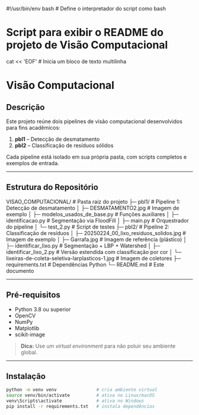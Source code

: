 #!/usr/bin/env bash   # Define o interpretador do script como bash

# Script para exibir o README do projeto de Visão Computacional

cat << 'EOF'           # Inicia um bloco de texto multilinha
# Visão Computacional

## Descrição
Este projeto reúne dois pipelines de visão computacional desenvolvidos para fins acadêmicos:
1. **pbl1** – Detecção de desmatamento  
2. **pbl2** – Classificação de resíduos sólidos  

Cada pipeline está isolado em sua própria pasta, com scripts completos e exemplos de entrada.

---

## Estrutura do Repositório
VISAO_COMPUTACIONAL/                    # Pasta raiz do projeto
├─ pbl1/                               # Pipeline 1: Detecção de desmatamento
│   ├─ DESMATAMENTO2.jpg               # Imagem de exemplo
│   ├─ modelos_usados_de_base.py       # Funções auxiliares
│   ├─ identificacao.py                # Segmentação via FloodFill
│   ├─ main.py                         # Orquestrador do pipeline
│   └─ test_2.py                       # Script de testes
├─ pbl2/                               # Pipeline 2: Classificação de resíduos
│   ├─ 20250224_00_lixo_residuos_solidos.jpg  # Imagem de exemplo
│   ├─ Garrafa.jpg                     # Imagem de referência (plástico)
│   ├─ identificar_lixo.py             # Segmentação + LBP + Watershed
│   ├─ identificar_lixo_2.py           # Versão estendida com classificação por cor
│   └─ lixeiras-de-coleta-seletiva-larplasticos-1.jpg  # Imagem de coletores
├─ requirements.txt                    # Dependências Python
└─ README.md                           # Este documento

---

## Pré-requisitos
- Python 3.8 ou superior  
- OpenCV  
- NumPy  
- Matplotlib  
- scikit-image  

> **Dica:** Use um _virtual environment_ para não poluir seu ambiente global.

---

## Instalação
```bash
python -m venv venv               # cria ambiente virtual  
source venv/bin/activate          # ativa no Linux/macOS  
venv\Scripts\activate             # ativa no Windows  
pip install -r requirements.txt   # instala dependências  
